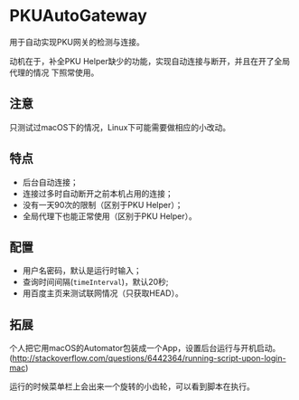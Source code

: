 # PKUAutoGateway

用于自动实现PKU网关的检测与连接。

动机在于，补全PKU Helper缺少的功能，实现自动连接与断开，并且在开了全局代理的情况
下照常使用。

## 注意

只测试过macOS下的情况，Linux下可能需要做相应的小改动。

## 特点

- 后台自动连接；
- 连接过多时自动断开之前本机占用的连接；
- 没有一天90次的限制（区别于PKU Helper）；
- 全局代理下也能正常使用（区别于PKU Helper）。

## 配置

- 用户名密码，默认是运行时输入；
- 查询时间间隔(`timeInterval`)，默认20秒;
- 用百度主页来测试联网情况（只获取HEAD）。

## 拓展

个人把它用macOS的Automator包装成一个App，设置后台运行与开机启动。
(<http://stackoverflow.com/questions/6442364/running-script-upon-login-mac>)

运行的时候菜单栏上会出来一个旋转的小齿轮，可以看到脚本在执行。
